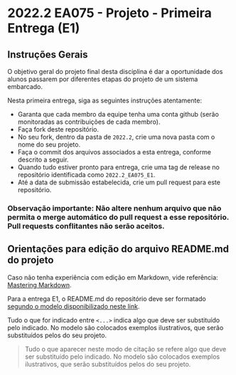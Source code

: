 # 2022.2 EA075 - Projeto - Primeira Entrega (E1)

## Instruções Gerais

O objetivo geral do projeto final desta disciplina é dar a oportunidade dos alunos passarem por diferentes etapas do projeto de um sistema embarcado.

Nesta primeira entrega, siga as seguintes instruções atentamente:
 * Garanta que cada membro da equipe tenha uma conta github (serão monitoradas as contribuições de cada membro).
 * Faça fork deste repositório.
 * No seu fork, dentro da pasta de `2022.2`, crie uma nova pasta com o nome do seu projeto.
 * Faça o commit dos arquivos associados a esta entrega, conforme descrito a seguir.
 * Quando tudo estiver pronto para entrega, crie uma tag de release no repositório identificada como `2022.2_EA075_E1`.
 * Até a data de submissão estabelecida, crie um pull request para este repositório.

### Observação importante: Não altere nenhum arquivo que não permita o merge automático do pull request a esse repositório. Pull requests conflitantes não serão aceitos.


## Orientações para edição do arquivo README.md do projeto

Caso não tenha experiência com edição em Markdown, vide referência: [Mastering Markdown](https://guides.github.com/features/mastering-markdown/).

Para a entrega E1, o README.md do repositório deve ser formatado [segundo o modelo disponibilizado neste link](https://github.com/pdpcosta/teaching-ea979/blob/main/templates/E1-template.md).

Tudo o que for indicado entre `<...>` indica algo que deve ser substituído pelo indicado. No modelo são colocados exemplos ilustrativos, que serão substituídos pelos do seu projeto.

> Tudo o que aparecer neste modo de citação se refere algo que deve ser substituído pelo indicado. No modelo são colocados exemplos ilustrativos, que serão substituídos pelos do seu projeto.
